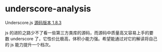 # underscore-analysis
Underscore.js [源码版本 1.8.3](underscore.js)

js 的进阶之路少不了看一些第三方类库的源码，而源码中质量高又容易上手的要数 underscore 了，它性价比极高，体积小能力强。希望能通过对它的解读将自己的 js 能力提升一个档次。
